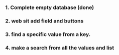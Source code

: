 ### 1. Complete empty database (done)
### 2. web sit add field and buttons 
### 3. find a specific value from a key.
### 4. make a search from all the values and list